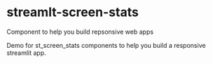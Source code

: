 # streamlt-screen-stats
Component to help you build repsonsive web apps

Demo for st_screen_stats components to help you build a responsive streamlit app.
